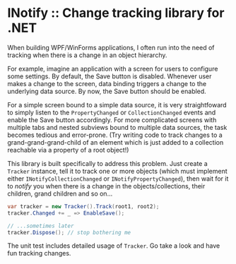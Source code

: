 INotify :: Change tracking library for .NET
=======
When building WPF/WinForms applications, I often run into the need of tracking when there is a change in an object hierarchy.

For example, imagine an application with a screen for users to configure some settings.
By default, the Save button is disabled. Whenever user makes a change to the screen, data binding triggers 
a change to the underlying data source. By now, the Save button should be enabled.

For a simple screen bound to a simple data source, it is very straightfoward to simply listen to the ``PropertyChanged`` or ``CollectionChanged``
events and enable the Save button accordingly. For more complicated screens with multiple tabs and nested subviews bound to multiple data sources, 
the task becomes tedious and error-prone.  (Try writing code to track changes to a grand-grand-grand-child of an element which is just added to a collection reachable via a property of a root object!)

This library is built specifically to address this problem. Just create a ``Tracker`` instance, tell it to track one or more objects (which must implement either 
``INotifyCollectionChanged`` or ``INotifyPropertyChanged``), then wait for it to *notify* you when there is a change in the objects/collections, 
their children, grand children and so on... 

```csharp
var tracker = new Tracker().Track(root1, root2);
tracker.Changed += _ => EnableSave();

// ...sometimes later
tracker.Dispose(); // stop bothering me
```
The unit test includes detailed usage of ``Tracker``.  Go take a look and have fun tracking changes.